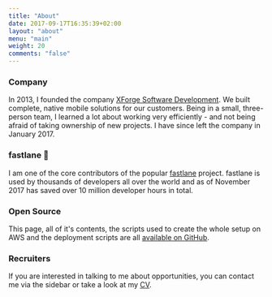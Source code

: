 ```yaml
---
title: "About"
date: 2017-09-17T16:35:39+02:00
layout: "about"
menu: "main"
weight: 20
comments: "false"
---
```


### Company
In 2013, I founded the company [XForge Software Development](//xforge.at). We built complete, native mobile solutions for our customers. Being in a small, three-person team, I learned a lot about working very efficiently - and not being afraid of taking ownership of new projects. I have since left the company in January 2017.


### fastlane 🚀
I am one of the core contributors of the popular [fastlane](https://github.com/fastlane/fastlane) project. fastlane is used by thousands of developers all over the world and as of November 2017 has saved over 10 million developer hours in total.


### Open Source
This page, all of it's contents, the scripts used to create the whole setup on AWS and the deployment scripts are all [available on GitHub](https://github.com/milch/supermil.ch). 


### Recruiters 
If you are interested in talking to me about opportunities, you can contact me via the sidebar or take a look at my [CV](pdf/CV-2017.pdf).

